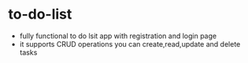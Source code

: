 # to-do-list
- fully functional to do lsit app with registration and login page
- it supports CRUD operations you can create,read,update and delete tasks 
